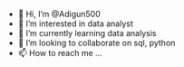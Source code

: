 - 👋 Hi, I’m @Adigun500
- 👀 I’m interested in data analyst
- 🌱 I’m currently learning data analysis
- 💞️ I’m looking to collaborate on sql, python
- 📫 How to reach me ...

<!---
Adigun500/Adigun500 is a ✨ special ✨ repository because its `README.md` (this file) appears on your GitHub profile.
You can click the Preview link to take a look at your changes.
--->
